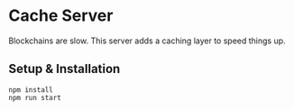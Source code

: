 # Cache Server

Blockchains are slow. This server adds a caching layer to speed things up.

## Setup & Installation

```
npm install
npm run start
```